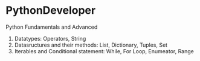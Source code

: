 # PythonDeveloper
Python Fundamentals and Advanced
1) Datatypes: Operators, String
2) Datasructures and their methods: List, Dictionary, Tuples, Set
3) Iterables and Conditional statement: While, For Loop, Enumeator, Range
